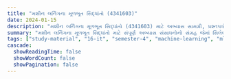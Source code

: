```yaml
---
title: "મશીન લર્નિંગના મૂળભૂત સિદ્ધાંતો (4341603)"
date: 2024-01-15
description: "મશીન લર્નિંગના મૂળભૂત સિદ્ધાંતો (4341603) માટે અભ્યાસ સામગ્રી, પ્રશ્નપત્રો અને ઉકેલો - ઇન્ફોર્મેશન ટેકનોલોજી, સેમેસ્ટર 4"
summary: "મશીન લર્નિંગના મૂળભૂત સિદ્ધાંતો માટે સંપૂર્ણ અભ્યાસ સંસાધનોનો સંગ્રહ જેમાં સિલેબસ, 2023-2025ના પ્રશ્નપત્રો અને વિગતવાર ઉકેલોનો સમાવેશ થાય છે"
tags: ["study-material", "16-it", "semester-4", "machine-learning", "ml", "ai", "4341603"]
cascade:
  showReadingTime: false
  showWordCount: false
  showPagination: false
---
```

